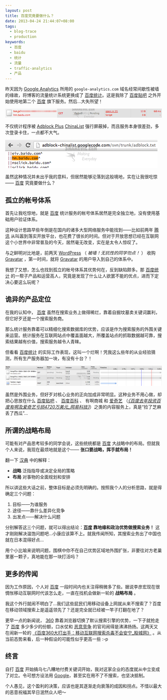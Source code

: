 ```yaml
---
layout: post
title: 百度究竟要做什么？
date: 2013-04-24 21:44:07+08:00
tags:
  - blog-trace
  - production
keywords:
  - 百度
  - baidu
  - 统计
  - 流量
  - traffic-analytics
  - 产品
---
```


昨天因为 [Google Analytics](http://www.google.com/analytics/) 所用的 `google-analytics.com` 域名经常间歇性被墙的缘故，将博客的流量统计系统更换成了 [百度统计][Baidu Tongji]。这是我除了 [百度贴吧][Baidu Tieba] 之外开始使用地第二个 [百度][Baidu] 旗下服务。然后…大失所望！

[Baidu Tongji]: http://tongji.baidu.com
[Baidu Tieba]: http://tieba.baidu.com
[Baidu]: http://www.baidu.com

![Halt by Adblock Plus](/s/a/5/where-is-baidu-going.png)

不仅统计程序被 [Adblock Plus](http://adblockplus.org) [ChinaList](https://code.google.com/p/adblock-chinalist/) 强行屏蔽掉，而且服务本身很差劲，多次登录卡住，一点都不大气。

![Source of ChinaList](/s/a/d/where-is-baidu-going-3.png)

虽然这种情况并未出乎我的意料，但居然能够沦落到这般境地，实在让我很吃惊—— [百度][Baidu] 究竟要做什么？

<!--more-->

## 孤立的帐号体系 ##

首先让我吃惊地，就是 [百度][Baidu] 统计服务的帐号体系居然是完全独立地，没有使用基础用户验证体系。

这种设计思路早些年倒是在国内的诸多大型网络服务中能找到——比如前两年 [腾讯][QQ] 从叫嚣到落实开放平台，也花费了很长的时间。但对于开放思想已经在互联网这个小世界中非常普及的今天，居然毫无改变，实在是太令人惊叹了。

[QQ]: http://www.qq.com

与之鲜明对比地是，前两天 [WordPress][] （ _被墙！无抗性的同学勿点！_ ） 收购 [Gravatar][] ，第一时间，就将 [Gravatar][] 的用户导入到自己的体系中。

[WordPress]: https://wordpress.com
[Gravatar]: http://cn.gravatar.com

我想了又想，怎么也找到孤立的帐号体系其优势何在，反到缺陷颇多。那 [百度统计][Baidu Tongji] 的一帮子产品和运营高人，究竟是发现了什么让人欲罢不能的优点，进而下定决心要这么玩呢？

## 诡异的产品定位 ##

在我的认知中， [百度][Baidu] 虽然在搜索业务上做得稀烂，靠着自掘坟墓卖关键词赢利，但它好歹还是一个搜索服务商。

那么统计服务靠着可以精细化搜索数据库的优势，应该是作为搜索服务的外围关键来运营。统计服务在互联网站点中覆盖面越大，所覆盖站点的抓取数据越可靠，搜索结果越有价值，搜索服务越令人青睐。

但看看 [百度统计][Baidu Tongji] 的实际工作表现，这叫一个烂啊！凭我这么些年的从业经验猜测，所有生产服务器加一块，有没有十台？！

![Baidu Tongji is Too Lag](/s/a/d/where-is-baidu-going-2.png)

虽然是外围业务，但好歹对核心业务的正向加成非常明显。这种业务不用心做，却把心思放在什么 [百度贴吧][Baidu Tieba] 、 [百度百科][Baidu Baike] 、 有啊商城 和 [爱奇艺](http://www.iqiyi.com) （_[《百度去年投资百度有啊及爱奇艺亏损4720万美元_网易科技》](http://tech.163.com/13/0403/17/8RI9GUHR00094MOK.html)_）之类的内容服务上，真是“捡了芝麻丢了西瓜”…

[Baidu Baike]: http://baike.baidu.com

## 所谓的战略布局 ##

可能有对产品思考较多的同学会说，这些统统都是 [百度][Baidu] 大战略中的布局。但就我个人来说，我现在最烦地就是这个—— **张口要战略，挥手就布局！**

翻一下 [汉典](http://www.zdic.net) 中的解释：

* **战略** 泛指指导或决定全局的策略
* **布局** 对事物的全面规划和安排

所以讲这些大话之前，整体目标是必须先明确的。按照我个人的分析思路，就是得确定三个问题：

1. 目标——为谁服务
2. 途径——靠什么差异化竞争
3. 出发点——解决什么问题

分别解答这三个问题，就可以得出结论：**[百度](Baidu) 靠地缘和政治优势做搜索业务！** 这才刚刚解决温饱问题吧…小康应该算不上。就我传闻所知，其搜索业务出了中国也就在日本混得好点…

用个小比喻来说明问题，围棋中你不在自己优势区域地外围扩张，非要往对方老巢里塞一颗子，真地能在那一块打活吗？

## 更多的传闻 ##

因为工作原因，个人对 [百度][Baidu] 一段时间内也关注得稍微多了些。据说李彦宏现在很惆怅移动互联网时代该怎么走，一直在找机会做新一轮的 **战略布局** 。

我这个外行就闹不明白了…我们这些屁民们用移动设备上网就从来不搜索了？百度在移动领域搜索上是遥遥领先了？还是完全就已经被一竿子打翻在地了？

更早一点的新闻说， [360](http://www.360.cn) 靠着浏览器切换了默认搜索引擎的优势，一下子就抢走了 [百度][Baidu] 多少多少的份额，口水仗和 [恶意竞争](http://tech.sina.com.cn/i/2013-01-28/19388023246.shtml) 的官司闹得是沸沸扬扬。这两天又在闹新一轮的 [《百度360大打出手：移动互联网搜索杀毒不会安宁_股城网》](http://finance.gucheng.com/201304/2386084.shtml) 。从当前态势来看，后一种假设的可能性似乎更高一些 :-p

## 终言 ##

自打 [百度][Baidu] 开始搞乌七八糟地付费关键词开始，我对这家企业的态度就从中立变成了对立。令可想方设法用 [Google](https://www.google.com)，甚至实在用不了不搜索，也坚决抵制。

个人愚见，这个盈利的决策，应该也是其逐渐走向衰落的成因和拐点。不惜以最大的恶意祝福其早日泯然众人吧〜
